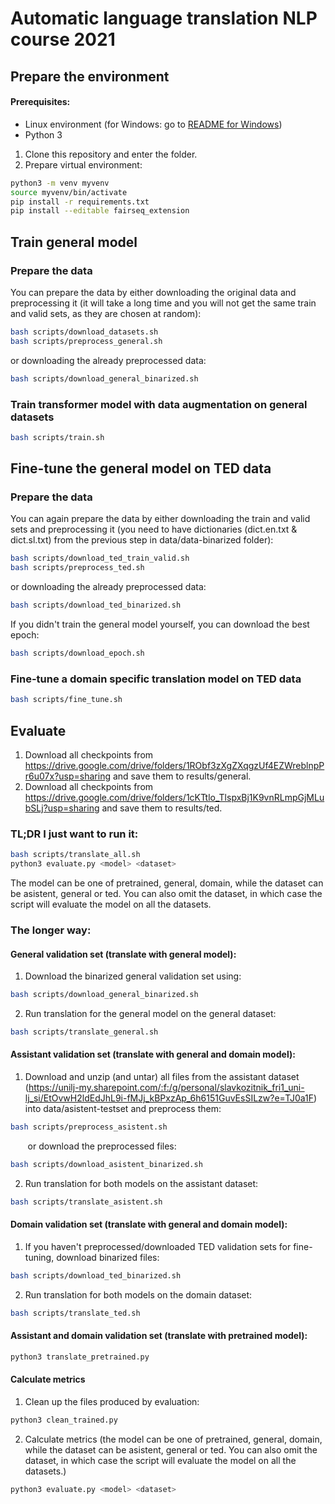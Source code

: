 # Automatic language translation NLP course 2021

## Prepare the environment
#### Prerequisites:
* Linux environment (for Windows: go to [README for Windows](README-Windows.md))
* Python 3


1) Clone this repository and enter the folder.
2) Prepare virtual environment:
 ```bash
 python3 -m venv myvenv
 source myvenv/bin/activate
 pip install -r requirements.txt
 pip install --editable fairseq_extension
 ```
## Train general model

### Prepare the data
You can prepare the data by either downloading the original data and preprocessing it (it will take a long time and you will not get the same train and valid sets, as they are chosen at random):

 ```bash
 bash scripts/download_datasets.sh
 bash scripts/preprocess_general.sh
 ```
or downloading the already preprocessed data:

 ```bash
 bash scripts/download_general_binarized.sh
 ```

### Train transformer model with data augmentation on general datasets

 ```bash
 bash scripts/train.sh
 ```

## Fine-tune the general model on TED data

### Prepare the data

[comment]: <> (* Download the zip from https://drive.google.com/file/d/1ochxd0Uk52VNWjOpbXMNJtxcG7gi1Dg8/view?usp=sharing)

[comment]: <> (* Unzip its contents into data/datasets)
You can again prepare the data by either downloading the train and valid sets and preprocessing it (you need to have dictionaries (dict.en.txt & dict.sl.txt) from the previous step in data/data-binarized folder):

 ```bash
 bash scripts/download_ted_train_valid.sh
 bash scripts/preprocess_ted.sh
 ```
or downloading the already preprocessed data:

 ```bash
 bash scripts/download_ted_binarized.sh
 ```

If you didn't train the general model yourself, you can download the best epoch:

 ```bash
 bash scripts/download_epoch.sh
 ```

[comment]: <> (* Download the latest checkpoint from https://drive.google.com/drive/folders/1RObf3zXgZXqgzUf4EZWreblnpPr6u07x?usp=sharing)

[comment]: <> (* Save it to results/general as checkpoint_best.pt)

### Fine-tune a domain specific translation model on TED data

 ```bash
 bash scripts/fine_tune.sh
 ```

## Evaluate

1) Download all checkpoints from https://drive.google.com/drive/folders/1RObf3zXgZXqgzUf4EZWreblnpPr6u07x?usp=sharing and save them to results/general.
2) Download all checkpoints from https://drive.google.com/drive/folders/1cKTtlo_TlspxBj1K9vnRLmpGjMLubSLj?usp=sharing and save them to results/ted.

### TL;DR I just want to run it:
 ```bash
 bash scripts/translate_all.sh
 python3 evaluate.py <model> <dataset>
 ```
The model can be one of pretrained, general, domain, while the dataset can be asistent, general or ted. You can also omit the dataset, in which case the script will evaluate the model on all the datasets.


### The longer way:

#### General validation set (translate with general model):
1) Download the binarized general validation set using:
 ```bash
 bash scripts/download_general_binarized.sh
 ```
2) Run translation for the general model on the general dataset:
 ```bash
 bash scripts/translate_general.sh
 ```

#### Assistant validation set (translate with general and domain model):
1) Download and unzip (and untar) all files from the assistant dataset (https://unilj-my.sharepoint.com/:f:/g/personal/slavkozitnik_fri1_uni-lj_si/EtOvwH2ldEdJhL9i-fMJj_kBPxzAp_6h6151GuvEsSILzw?e=TJ0a1F) into data/asistent-testset and
preprocess them:
 ```bash
 bash scripts/preprocess_asistent.sh
 ```
&nbsp;&nbsp;&nbsp;&nbsp;&nbsp;&nbsp;&nbsp;or download the preprocessed files:

 ```bash
 bash scripts/download_asistent_binarized.sh
 ```

2) Run translation for both models on the assistant dataset:
 ```bash
 bash scripts/translate_asistent.sh
 ```

#### Domain validation set (translate with general and domain model):

1) If you haven't preprocessed/downloaded TED validation sets for fine-tuning, download binarized files:
 ```bash
 bash scripts/download_ted_binarized.sh
 ```
2) Run translation for both models on the domain dataset:
 ```bash
 bash scripts/translate_ted.sh
 ```

[comment]: <> (Then, clean up the files using:)

[comment]: <> (```bash)

[comment]: <> (python3 clean_trained.py)

[comment]: <> (```)

#### Assistant and domain validation set (translate with pretrained model):
```bash
python3 translate_pretrained.py
```

[comment]: <> (To translate the assistant and domain validation sets with the pretrained model, run:)
    

#### Calculate metrics
1) Clean up the files produced by evaluation:
 ```bash
 python3 clean_trained.py
 ```
2) Calculate metrics (the model can be one of pretrained, general, domain, while the dataset can be asistent, general or ted. You can also omit the dataset, in which case the script will evaluate the model on all the datasets.)
 ```bash
 python3 evaluate.py <model> <dataset>
 ```
